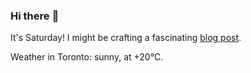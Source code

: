 ### Hi there :wave:

It's Saturday! I might be crafting a fascinating [blog post](https://benjaminwuethrich.dev).

Weather in Toronto: sunny, at +20°C.
